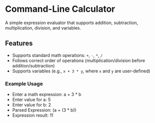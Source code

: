 # Command-Line Calculator

A simple expression evaluator that supports addition, subtraction, multiplication, division, and variables.


## Features
- Supports standard math operations: `+`, `-`, `*`, `/`
- Follows correct order of operations (multiplication/division before addition/subtraction)
- Supports variables (e.g., `x + 3 * y`, where `x` and `y` are user-defined)

### Example Usage

- Enter a math expression: a + 3 * b
- Enter value for a: 5
- Enter value for b: 2
- Parsed Expression: (a + (3 * b))
- Expression result: 11
